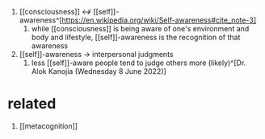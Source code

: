 1. [[consciousness]] ↮ [[self]]-awareness^[https://en.wikipedia.org/wiki/Self-awareness#cite_note-3]
	1. while [[consciousness]] is being aware of one's environment and body and lifestyle, [[self]]-awareness is the recognition of that awareness
2. [[self]]-awareness → interpersonal judgments
	1. less [[self]]-aware people tend to judge others more (likely)^[Dr. Alok Kanojia (Wednesday 8 June 2022)]

# related
1. [[metacognition]]